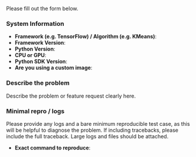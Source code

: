 Please fill out the form below.

### System Information
- **Framework (e.g. TensorFlow) / Algorithm (e.g. KMeans)**:
- **Framework Version**:
- **Python Version**:
- **CPU or GPU**:
- **Python SDK Version**:
- **Are you using a custom image**:

### Describe the problem
Describe the problem or feature request clearly here.

### Minimal repro / logs
Please provide any logs and a bare minimum reproducible test case, as this will be helpful to diagnose the problem. If including tracebacks, please include the full traceback. Large logs and files should be attached.

- **Exact command to reproduce**:
